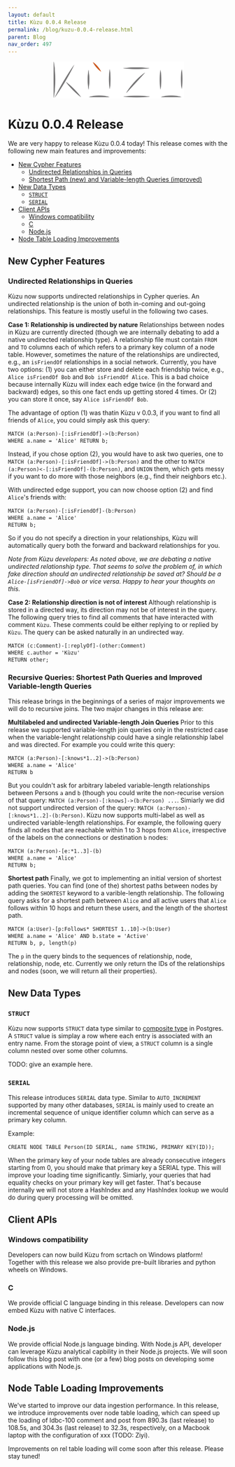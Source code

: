 ```yaml
---
layout: default
title: Kùzu 0.0.4 Release
permalink: /blog/kuzu-0.0.4-release.html
parent: Blog
nav_order: 497
---
```


<p align="center">
  <a href="https://github.com/kuzudb/kuzu"><img src="/img/kuzu-logo.png" width="300"></a>
</p>

<p align="center">
  <a href="https://github.com/kuzudb/kuzu" class="btn fs-5 mb-4 mb-md-0"><i class="fa-brands fa-github"></i></a>
  <a href="https://join.slack.com/t/kuzudb/shared_invite/zt-1qgxnn8ed-9LL7rfKozijOtvw5HyWDlQ" class="btn fs-5 mb-4 mb-md-0"><i class="fa-brands fa-slack"></i></a>
  <a href="https://twitter.com/kuzudb" class="btn fs-5 mb-4 mb-md-0"><i class="fa-brands fa-twitter"></i></a>
</p>

# Kùzu 0.0.4 Release
We are very happy to release Kùzu 0.0.4 today! This release comes with the following new main features and improvements: 
  - [New Cypher Features](#new-cypher-features)
    - [Undirected Relationships in Queries](#undirected-query)
    - [Shortest Path (new) and Variable-length Queries (improved)](#recursive-query)
  - [New Data Types](#new-data-types)
    - [`STRUCT`](#struct)
    - [`SERIAL`](#serial)
  - [Client APIs](#client-apis)
    - [Windows compatibility](#windows-compatibility)
    - [C](#c)
    - [Node.js](#nodejs)
  - [Node Table Loading Improvements](#node-table-loading-improvements)

## New Cypher Features

### Undirected Relationships in Queries
Kùzu now supports undirected relationships in Cypher queries. An undirected relationship is the union of both in-coming and out-going relationships. This feature is mostly useful in the following two cases. 

**Case 1: Relationship is undirected by nature**
Relationships between nodes in Kùzu are currently directed (though we are internally debating to add a native undirected relationship type). 
A relationship file must contain `FROM` and `TO` columns each of which refers to a primary key column of a node table. 
However, sometimes the nature of the relationships are undirected, e.g., an `isFriendOf` relationships in a social network. 
Currently, you have two options: (1) you can either store and delete each friendship twice, e.g., `Alice isFriendOf Bob` and `Bob isFriendOf Alice`.
This is a bad choice because internally Kùzu will index each edge twice (in the forward and backward) edges, so this one fact ends up getting 
stored 4 times. Or (2) you can store it once, say `Alice isFriendOf Bob`. 

The advantage of option (1) was thatin Kùzu v 0.0.3, if you want to find all friends of `Alice`, you could simply ask this query:
```
MATCH (a:Person)-[:isFriendOf]->(b:Person)
WHERE a.name = 'Alice' RETURN b;
```
Instead, if you chose option (2), you would have to ask two queries, one to `MATCH (a:Person)-[:isFriendOf]->(b:Person)`
and the other to `MATCH (a:Person)<-[:isFriendOf]-(b:Person)`, and `UNION` them, which gets messy if you want to do more
with those neighbors (e.g., find their neighbors etc.). 

With undirected edge support, you can now choose option (2) and find `Alice`'s friends with:
```
MATCH (a:Person)-[:isFriendOf]-(b:Person)
WHERE a.name = 'Alice'
RETURN b;
```
So if you do not specify a direction in your relationships, Kùzu will automatically query both the forward and backward relationships for you.

*Note from Kùzu developers: As noted above, we are debating a native undirected relationship type. That seems to solve the problem of, in which fake direction
should an undirected relationship be saved at? Should be a `Alice-[isFriendOf]->Bob` or vice versa. Happy to hear your thoughts on this.*

**Case 2: Relationship direction is not of interest**
Although relationship is stored in a directed way, its direction may not be of interest in the query. The following query tries to find all comments that have interacted with comment `Kùzu`. These comments could be either replying to or replied by `Kùzu`. The query can be asked naturally in an undirected way.

```
MATCH (c:Comment)-[:replyOf]-(other:Comment)
WHERE c.author = 'Kùzu'
RETURN other;
```

### Recursive Queries: Shortest Path Queries and Improved Variable-length Queries
This release brings in the beginnings of a series of major improvements we will do to recursive joins.
The two major changes in this release are: 

**Multilabeled and undirected Variable-length Join Queries**
Prior to this release we supported variable-length join queries only in the restricted case when the variable-lenght 
relationship could have a single relationship label and was directed. For example you could write this query:
```
MATCH (a:Person)-[:knows*1..2]->(b:Person)
WHERE a.name = 'Alice' 
RETURN b
```
But you couldn't ask for arbitrary labeled variable-length relationships between Persons `a` and `b` (though you
could write the non-recurise version of that query: `MATCH (a:Person)-[:knows]->(b:Person) ...`. 
Simiarly we did not support undirected version of the query: `MATCH (a:Person)-[:knows*1..2]-(b:Person)`.
Kùzu now supports multi-label as well as undirected variable-length relationships.
For example, the following query finds all nodes that are reachable within 1 to 3 hops from `Alice`, irrespective
of the labels on the connections or destination `b` nodes:
```
MATCH (a:Person)-[e:*1..3]-(b)
WHERE a.name = 'Alice'
RETURN b;
```

**Shortest path**
Finally, we got to implementing an initial version of shortest path queries. 
You can find (one of the) shortest paths between nodes by adding the `SHORTEST` keyword to a varible-length relationship.
The following query asks for a shortest path between `Alice` and all active users that `Alice` follows within 10 
hops and return these users, and the length of the shortest path.

```
MATCH (a:User)-[p:Follows* SHORTEST 1..10]->(b:User)
WHERE a.name = 'Alice' AND b.state = 'Active'
RETURN b, p, length(p)
```

The `p` in the query binds to the sequences of relationship, node, relationship, node, etc.
Currently we only return the IDs of the relationships and nodes (soon, we will return all their properties).

## New Data Types

### `STRUCT`
Kùzu now supports `STRUCT` data type similar to [composite type](https://www.postgresql.org/docs/current/rowtypes.html) in Postgres. 
A `STRUCT` value is simplay a row where each entry is associated with an entry name. 
From the storage point of view, a `STRUCT` column is a single column nested over some other columns.

TODO: give an example here.

### `SERIAL`
This release introduces `SERIAL` data type. Similar to `AUTO_INCREMENT` supported by many other databases, `SERIAL` is mainly used to create 
an incremental sequence of unique identifier column which can serve as a primary key column.

Example:
```
CREATE NODE TABLE Person(ID SERIAL, name STRING, PRIMARY KEY(ID));
```
When the primary key of your node tables are already consecutive integers starting from 0, you should make that primary key a SERIAL type. This
will improve your loading time significantly. Simiarly, your queries that had equality checks on your primary key will get faster.
That's because internally we will not store a HashIndex and any HashIndex lookup we would do during query processing will be omitted.

## Client APIs

### Windows compatibility
Developers can now build Kùzu from scrtach on Windows platform! Together with this release we also provide pre-built libraries and python wheels on Windows.

### C
We provide official C language binding in this release. Developers can now embed Kùzu with native C interfaces.

### Node.js
We provide official Node.js language binding. With Node.js API, developer can leverage Kùzu analytical capbility in their Node.js projects. We will
soon follow this blog post with one (or a few) blog posts on developing some applications with Node.js.

## Node Table Loading Improvements
We've started to improve our data ingestion performance. In this release, we introduce improvements over node table loading, which can speed up the loading of ldbc-100 comment and post from 890.3s (last release) to 108.5s, and 304.3s (last release) to 32.3s, respectively, on a Macbook laptop with the configuration of xxx (TODO: Ziyi).

Improvements on rel table loading will come soon after this release. Please stay tuned!
